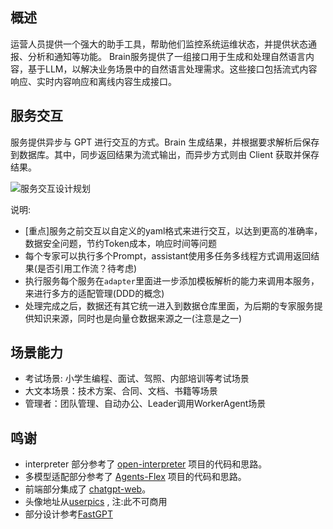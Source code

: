 ## 概述

运营人员提供一个强大的助手工具，帮助他们监控系统运维状态，并提供状态通报、分析和通知等功能。
Brain服务提供了一组接口用于生成和处理自然语言内容，基于LLM，以解决业务场景中的自然语言处理需求。这些接口包括流式内容响应、实时内容响应和离线内容生成接口。

## 服务交互

服务提供异步与 GPT 进行交互的方式。Brain 生成结果，并根据要求解析后保存到数据库。其中，同步返回结果为流式输出，而异步方式则由 Client 获取并保存结果。

<img src="images/brain-service-design.png"  alt="服务交互设计规划"/>

说明:

- [重点]服务之前交互以自定义的yaml格式来进行交互，以达到更高的准确率，数据安全问题，节约Token成本，响应时间等问题
- 每个专家可以执行多个Prompt，assistant使用多任务多线程方式调用返回结果(是否引用工作流？待考虑)
- 执行服务每个服务在`adapter`里面进一步添加模板解析的能力来调用本服务，来进行多方的适配管理(DDD的概念)
- 处理完成之后，数据还有其它统一进入到数据仓库里面，为后期的专家服务提供知识来源，同时也是向量仓数据来源之一(注意是之一)

## 场景能力

- 考试场景: 小学生编程、面试、驾照、内部培训等考试场景
- 大文本场景：技术方案、合同、文档、书籍等场景
- 管理者：团队管理、自动办公、Leader调用WorkerAgent场景

## 鸣谢

- interpreter 部分参考了 [open-interpreter]() 项目的代码和思路。
- 多模型适配部分参考了 [Agents-Flex]() 项目的代码和思路。
- 前端部分集成了 [chatgpt-web](https://github.com/Chanzhaoyu/chatgpt-web)。
- 头像地址从[userpics](https://userpics.craftwork.design/) , 注:此不可商用
- 部分设计参考[FastGPT](https://github.com/labring/FastGPT)
